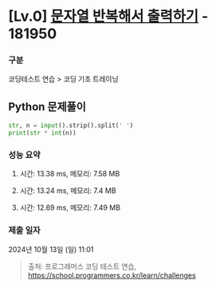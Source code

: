# [Lv.0] [문자열 반복해서 출력하기](https://school.programmers.co.kr/learn/courses/30/lessons/181950?language=python3) - 181950 

### 구분

코딩테스트 연습 > 코딩 기초 트레이닝

## Python 문제풀이

```py
str, n = input().strip().split(' ')
print(str * int(n))

```

### 성능 요약

1. 시간: 13.38 ms, 메모리: 7.58 MB

2. 시간: 13.24 ms, 메모리: 7.4 MB
3. 시간: 12.69 ms, 메모리: 7.49 MB

### 제출 일자

2024년 10월 13일 (일) 11:01

> 출처: 프로그래머스 코딩 테스트 연습, https://school.programmers.co.kr/learn/challenges